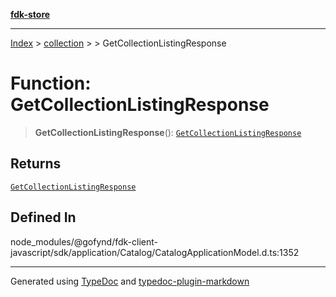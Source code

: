 [**fdk-store**](../../../README.md)
***

[Index](../../../API.md) > [collection](../../README.md) > [<internal>](../README.md) > GetCollectionListingResponse

# Function: GetCollectionListingResponse

> **GetCollectionListingResponse**(): [`GetCollectionListingResponse`](../type-aliases/type-alias.GetCollectionListingResponse.md)

## Returns

[`GetCollectionListingResponse`](../type-aliases/type-alias.GetCollectionListingResponse.md)

## Defined In

node\_modules/@gofynd/fdk-client-javascript/sdk/application/Catalog/CatalogApplicationModel.d.ts:1352

***
Generated using [TypeDoc](https://typedoc.org/) and [typedoc-plugin-markdown](https://www.npmjs.com/package/typedoc-plugin-markdown)
